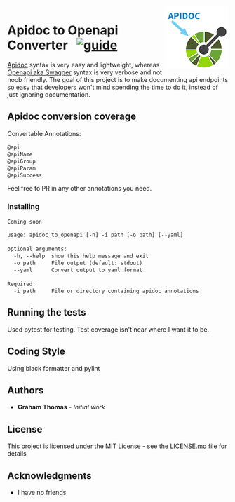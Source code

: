 <img src="docs/apidoc-to-openapi_144px.png" align="right" />

# Apidoc to Openapi Converter &nbsp; [![guide](https://img.shields.io/pypi/v/apidoc-to-openapi)](https://github.com/grahammthomas/apidoc_to_openapi)

[Apidoc](http://apidocjs.com/) syntax is very easy and lightweight, whereas [Openapi aka Swagger](https://swagger.io/docs/specification/about/) syntax is very verbose and not noob friendly. The goal of this project is to make documenting api endpoints so easy that developers won't mind spending the time to do it, instead of just ignoring documentation.

## Apidoc conversion coverage

Convertable Annotations:

```
@api
@apiName
@apiGroup
@apiParam
@apiSuccess
```

Feel free to PR in any other annotations you need.

### Installing

```
Coming soon
```

```
usage: apidoc_to_openapi [-h] -i path [-o path] [--yaml]

optional arguments:
  -h, --help  show this help message and exit
  -o path     File output (default: stdout)
  --yaml      Convert output to yaml format

Required:
  -i path     File or directory containing apidoc annotations
```

## Running the tests

Used pytest for testing. Test coverage isn't near where I want it to be.

## Coding Style

Using black formatter and pylint

## Authors

- **Graham Thomas** - _Initial work_

## License

This project is licensed under the MIT License - see the [LICENSE.md](LICENSE.md) file for details

## Acknowledgments

- I have no friends
